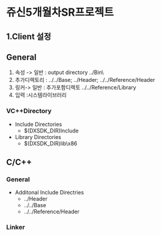 쥬신5개월차SR프로젝트
======================

1.Client 설정
-------------

## General
1. 속성 -> 일반 : output directory ../Bin\
2. 추가디렉토리 : ../../Base; ../Header; ../../Reference/Header
3. 링커-> 일반 : 추가포함디렉토 ../../Reference/Library
4. 입력 :시스템라이브러리

### VC++Directory 
* Include Directories
  - $(DXSDK_DIR)Include
* Library Directories
  - $(DXSDK_DIR)lib\x86

## C/C++
### General
* Additonal Include Directries
  - ../Header
  - ../../Base
  - ../../Reference/Header

### Linker

